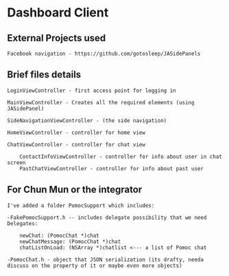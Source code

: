 # Dashboard Client

## External Projects used 
    Facebook navigation - https://github.com/gotosleep/JASidePanels

## Brief files details  

	LoginViewController - first access point for logging in 

    MainViewController - Creates all the required elements (using JASidePanel)
    
    SideNavigationViewController - (the side navigation) 

    HomeViewController - controller for home view

    ChatViewController - controller for chat view 

        ContactInfoViewController - controller for info about user in chat screen
        PastChatViewController - controller for info about past user

## For Chun Mun or the integrator 

    I've added a folder PomocSupport which includes:

    -FakePomocSupport.h -- includes delegate possibility that we need
    Delegates: 

        newChat: (PomocChat *)chat
        newChatMessage: (PomocChat *)chat
        chatListOnLoad: (NSArray *)chatlist <--- a list of Pomoc chat 

    -PomocChat.h - object that JSON serialization (its drafty, needa discuss on the property of it or maybe even more objects)
